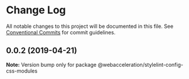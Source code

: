 # Change Log

All notable changes to this project will be documented in this file.
See [Conventional Commits](https://conventionalcommits.org) for commit guidelines.

## 0.0.2 (2019-04-21)

**Note:** Version bump only for package @webacceleration/stylelint-config-css-modules

